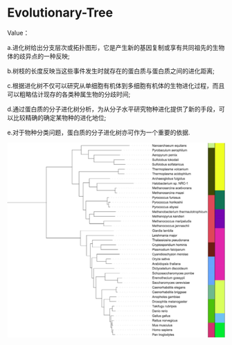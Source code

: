 # Evolutionary-Tree

Value：

a.进化树给出分支层次或拓扑图形，它是产生新的基因复制或享有共同祖先的生物体的歧异点的一种反映;

b.树枝的长度反映当这些事件发生时就存在的蛋白质与蛋白质之间的进化距离;

c.根据进化树不仅可以研究从单细胞有机体到多细胞有机体的生物进化过程，而且可以粗略估计现存的各类种属生物的分歧时间;

d.通过蛋白质的分子进化树分析，为从分子水平研究物种进化提供了新的手段，可以比较精确的确定某物种的进化地位;

e.对于物种分类问题，蛋白质的分子进化树亦可作为一个重要的依据.


![](/assets/timg.jpg)




